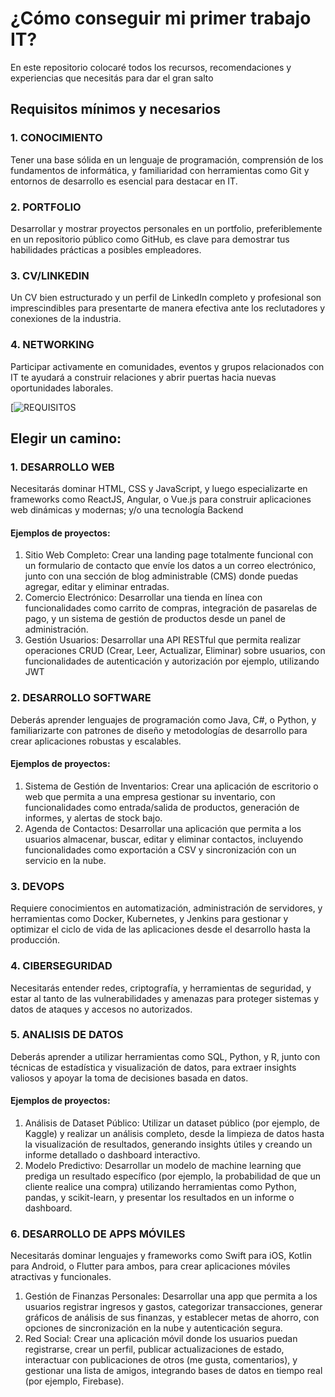 # ¿Cómo conseguir mi primer trabajo IT?

En este repositorio colocaré todos los recursos, recomendaciones y experiencias que necesitás para dar el gran salto

## Requisitos mínimos y necesarios

### 1. CONOCIMIENTO

Tener una base sólida en un lenguaje de programación, comprensión de los fundamentos de informática, y familiaridad con herramientas como Git y entornos de desarrollo es esencial para destacar en IT.

### 2. PORTFOLIO

Desarrollar y mostrar proyectos personales en un portfolio, preferiblemente en un repositorio público como GitHub, es clave para demostrar tus habilidades prácticas a posibles empleadores.

### 3. CV/LINKEDIN

Un CV bien estructurado y un perfil de LinkedIn completo y profesional son imprescindibles para presentarte de manera efectiva ante los reclutadores y conexiones de la industria.

### 4. NETWORKING

Participar activamente en comunidades, eventos y grupos relacionados con IT te ayudará a construir relaciones y abrir puertas hacia nuevas oportunidades laborales.

[![REQUISITOS](https://raw.githubusercontent.com/sergiecode/recursos-primer-trabajo-it/main/Im%C3%A1genes/Primer%20Trabajo%20IT%20(2).png?token=GHSAT0AAAAAACV572EBWH65RQFY6STVAO4QZWAY3IQ)


## Elegir un camino:

### 1. DESARROLLO WEB

Necesitarás dominar HTML, CSS y JavaScript, y luego especializarte en frameworks como ReactJS, Angular, o Vue.js para construir aplicaciones web dinámicas y modernas; y/o una tecnología Backend

#### Ejemplos de proyectos:

1. Sitio Web Completo: Crear una landing page totalmente funcional con un formulario de contacto que envíe los datos a un correo electrónico, junto con una sección de blog administrable (CMS) donde puedas agregar, editar y eliminar entradas.
2. Comercio Electrónico: Desarrollar una tienda en línea con funcionalidades como carrito de compras, integración de pasarelas de pago, y un sistema de gestión de productos desde un panel de administración.
3. Gestión Usuarios: Desarrollar una API RESTful que permita realizar operaciones CRUD (Crear, Leer, Actualizar, Eliminar) sobre usuarios, con funcionalidades de autenticación y autorización por ejemplo, utilizando JWT

### 2. DESARROLLO SOFTWARE

Deberás aprender lenguajes de programación como Java, C#, o Python, y familiarizarte con patrones de diseño y metodologías de desarrollo para crear aplicaciones robustas y escalables.

#### Ejemplos de proyectos:

1. Sistema de Gestión de Inventarios: Crear una aplicación de escritorio o web que permita a una empresa gestionar su inventario, con funcionalidades como entrada/salida de productos, generación de informes, y alertas de stock bajo.
2. Agenda de Contactos: Desarrollar una aplicación que permita a los usuarios almacenar, buscar, editar y eliminar contactos, incluyendo funcionalidades como exportación a CSV y sincronización con un servicio en la nube.

### 3. DEVOPS

Requiere conocimientos en automatización, administración de servidores, y herramientas como Docker, Kubernetes, y Jenkins para gestionar y optimizar el ciclo de vida de las aplicaciones desde el desarrollo hasta la producción.

### 4. CIBERSEGURIDAD

Necesitarás entender redes, criptografía, y herramientas de seguridad, y estar al tanto de las vulnerabilidades y amenazas para proteger sistemas y datos de ataques y accesos no autorizados.

### 5. ANALISIS DE DATOS

Deberás aprender a utilizar herramientas como SQL, Python, y R, junto con técnicas de estadística y visualización de datos, para extraer insights valiosos y apoyar la toma de decisiones basada en datos.

#### Ejemplos de proyectos:

1. Análisis de Dataset Público: Utilizar un dataset público (por ejemplo, de Kaggle) y realizar un análisis completo, desde la limpieza de datos hasta la visualización de resultados, generando insights útiles y creando un informe detallado o dashboard interactivo.
2. Modelo Predictivo: Desarrollar un modelo de machine learning que prediga un resultado específico (por ejemplo, la probabilidad de que un cliente realice una compra) utilizando herramientas como Python, pandas, y scikit-learn, y presentar los resultados en un informe o dashboard.

### 6. DESARROLLO DE APPS MÓVILES

Necesitarás dominar lenguajes y frameworks como Swift para iOS, Kotlin para Android, o Flutter para ambos, para crear aplicaciones móviles atractivas y funcionales.

1. Gestión de Finanzas Personales: Desarrollar una app que permita a los usuarios registrar ingresos y gastos, categorizar transacciones, generar gráficos de análisis de sus finanzas, y establecer metas de ahorro, con opciones de sincronización en la nube y autenticación segura.
2. Red Social: Crear una aplicación móvil donde los usuarios puedan registrarse, crear un perfil, publicar actualizaciones de estado, interactuar con publicaciones de otros (me gusta, comentarios), y gestionar una lista de amigos, integrando bases de datos en tiempo real (por ejemplo, Firebase).
